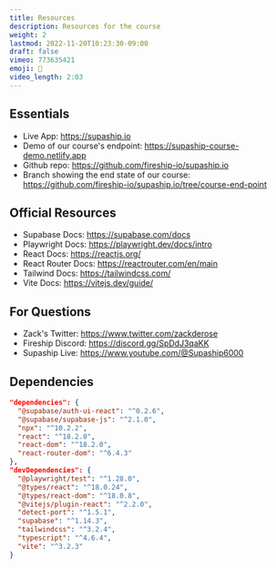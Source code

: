 ```yaml
---
title: Resources
description: Resources for the course
weight: 2
lastmod: 2022-11-20T10:23:30-09:00
draft: false
vimeo: 773635421
emoji: 📜
video_length: 2:03
---
```


## Essentials

- Live App: https://supaship.io
- Demo of our course's endpoint: https://supaship-course-demo.netlify.app
- Github repo: https://github.com/fireship-io/supaship.io
- Branch showing the end state of our course: https://github.com/fireship-io/supaship.io/tree/course-end-point

## Official Resources

- Supabase Docs: https://supabase.com/docs
- Playwright Docs: https://playwright.dev/docs/intro
- React Docs: https://reactjs.org/
- React Router Docs: https://reactrouter.com/en/main
- Tailwind Docs: https://tailwindcss.com/
- Vite Docs: https://vitejs.dev/guide/

## For Questions

- Zack's Twitter: https://www.twitter.com/zackderose
- Fireship Discord: https://discord.gg/SpDdJ3qaKK
- Supaship Live: https://www.youtube.com/@Supaship6000

## Dependencies

```json
"dependencies": {
  "@supabase/auth-ui-react": "^0.2.6",
  "@supabase/supabase-js": "^2.1.0",
  "npx": "^10.2.2",
  "react": "^18.2.0",
  "react-dom": "^18.2.0",
  "react-router-dom": "^6.4.3"
},
"devDependencies": {
  "@playwright/test": "^1.28.0",
  "@types/react": "^18.0.24",
  "@types/react-dom": "^18.0.8",
  "@vitejs/plugin-react": "^2.2.0",
  "detect-port": "^1.5.1",
  "supabase": "^1.14.3",
  "tailwindcss": "^3.2.4",
  "typescript": "^4.6.4",
  "vite": "^3.2.3"
}
```